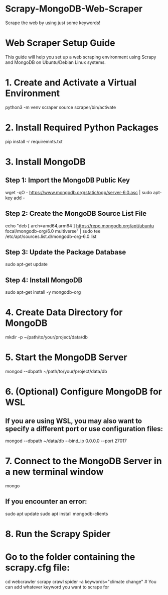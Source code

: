 # Scrapy-MongoDB-Web-Scraper
Scrape the web by using just some keywords!

# Web Scraper Setup Guide
This guide will help you set up a web scraping environment using Scrapy and MongoDB on Ubuntu/Debian Linux systems.

# 1. Create and Activate a Virtual Environment
python3 -m venv scraper
source scraper/bin/activate

# 2. Install Required Python Packages
pip install -r requiremnts.txt

# 3. Install MongoDB

## Step 1: Import the MongoDB Public Key
wget -qO - https://www.mongodb.org/static/pgp/server-6.0.asc | sudo apt-key add -

## Step 2: Create the MongoDB Source List File
echo "deb [ arch=amd64,arm64 ] https://repo.mongodb.org/apt/ubuntu focal/mongodb-org/6.0 multiverse" | sudo tee /etc/apt/sources.list.d/mongodb-org-6.0.list

## Step 3: Update the Package Database
sudo apt-get update

## Step 4: Install MongoDB
sudo apt-get install -y mongodb-org

# 4. Create Data Directory for MongoDB
mkdir -p ~/path/to/your/project/data/db

# 5. Start the MongoDB Server
mongod --dbpath ~/path/to/your/project/data/db

# 6. (Optional) Configure MongoDB for WSL
## If you are using WSL, you may also want to specify a different port or use configuration files:
mongod --dbpath ~/data/db --bind_ip 0.0.0.0 --port 27017

# 7. Connect to the MongoDB Server in a new terminal window
mongo

## If you encounter an error:
sudo apt update
sudo apt install mongodb-clients

# 8. Run the Scrapy Spider
# Go to the folder containing the scrapy.cfg file:
cd webcrawler
scrapy crawl spider -a keywords="climate change" # You can add whatever keyword you want to scrape for

